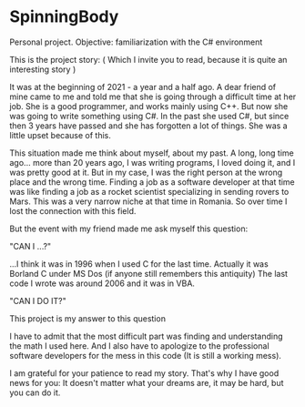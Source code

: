 # SpinningBody
Personal project. Objective: familiarization with the C# environment


This is the project story:
( Which I invite you to read, because it is quite an interesting story )

It was at the beginning of 2021 - a year and a half ago. 
A dear friend of mine came to me and told me that she is going through a difficult time at her job.
She is a good programmer, and works mainly using C++. But now she was going to write something using C#.
In the past she used C#, but since then 3 years have passed and she has forgotten a lot of things. 
She was a little upset because of this.

This situation made me think about myself, about my past.
A long, long time ago... more than 20 years ago, I was writing programs, I loved doing it, and I was pretty good at it.
But in my case, I was the right person at the wrong place and the wrong time.
Finding a job as a software developer at that time was like finding a job as a rocket scientist specializing in sending rovers to Mars.
This was a very narrow niche at that time in Romania. So over time I lost the connection with this field.

But the event with my friend made me ask myself this question:

"CAN I ...?"

...I think it was in 1996 when I used C for the last time. Actually it was Borland C under MS Dos (if anyone still remembers this antiquity)
The last code I wrote was around 2006 and it was in VBA.

"CAN I DO IT?"

This project is my answer to this question

I have to admit that the most difficult part was finding and understanding the math I used here.
And I also have to apologize to the professional software developers for the mess in this code (It is still a working mess).

I am grateful for your patience to read my story.
That's why I have good news for you: It doesn't matter what your dreams are, it may be hard, but you can do it.
